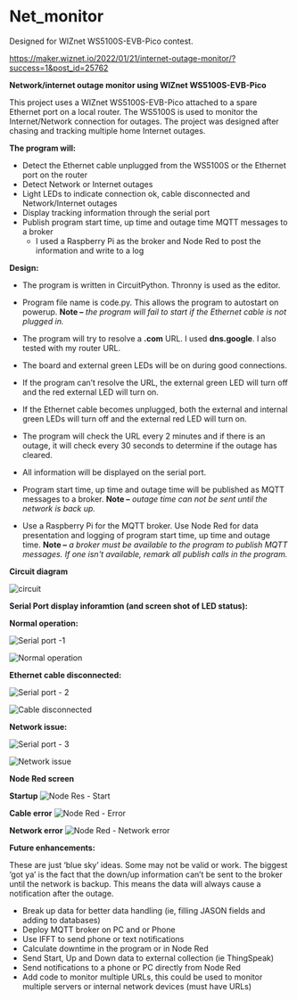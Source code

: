 # Net_monitor

Designed for WIZnet WS5100S-EVB-Pico contest.

https://maker.wiznet.io/2022/01/21/internet-outage-monitor/?success=1&post_id=25762

**Network/internet outage monitor using WIZnet WS5100S-EVB-Pico**

This project uses a WIZnet WS5100S-EVB-Pico attached to a spare Ethernet port on a local router. The WS5100S is used to monitor the Internet/Network connection for outages. The project was designed after chasing and tracking multiple home Internet outages.  


**The program will:**

- Detect the Ethernet cable unplugged from the WS5100S or the Ethernet port on the router
- Detect Network or Internet outages
- Light LEDs to indicate connection ok, cable disconnected and Network/Internet outages
- Display tracking information through the serial port
- Publish program start time, up time and outage time MQTT messages to a broker
  - I used a Raspberry Pi as the broker and Node Red to post the information and write to a log 


**Design:**
- The program is written in CircuitPython. Thronny is used as the editor.

- Program file name is code.py. This allows the program to autostart on powerup. **Note –** *the program will fail to start if the Ethernet cable is not plugged in.*

- The program will try to resolve a **.com** URL. I used **dns.google**. I also tested with my router URL.

- The board and external green LEDs will be on during good connections.

- If the program can’t resolve the URL, the external green LED will turn off and the red external LED will turn on.

- If the Ethernet cable becomes unplugged, both the external and internal green LEDs will turn off and the external red LED will turn on.

- The program will check the URL every 2 minutes and if there is an outage, it will check every 30 seconds to determine if the outage has cleared.

- All information will be displayed on the serial port.

- Program start time, up time and outage time will be published as MQTT messages to a broker. **Note –** *outage time can not be sent until the network is back up.*

- Use a Raspberry Pi for the MQTT broker. Use Node Red for data presentation and logging of program start time, up time and outage time. **Note –** *a broker must be available to the program to publish MQTT messages. If one isn't available, remark all publish calls in the program.*

**Circuit diagram**

![circuit](https://user-images.githubusercontent.com/13513067/164536405-280b8052-20c9-4218-bf58-c11763f9d29a.jpg)

**Serial Port display inforamtion (and screen shot of LED status):**

**Normal operation:**

![Serial port -1](https://user-images.githubusercontent.com/13513067/164374059-c697ab57-2236-4d6c-88a4-2cc02c4e4b33.jpg)

![Normal operation](https://user-images.githubusercontent.com/13513067/164152993-e3de5b03-2e99-4964-8fc8-1f7138fec52e.jpg)

**Ethernet cable disconnected:**

![Serial port - 2](https://user-images.githubusercontent.com/13513067/164374786-9ac5ba63-d854-4d15-9d8a-aa1767f951eb.jpg)

![Cable disconnected](https://user-images.githubusercontent.com/13513067/164153130-e0c81613-63fe-4434-8425-0e4acb147726.jpg)

**Network issue:**

![Serial port - 3](https://user-images.githubusercontent.com/13513067/164514162-cff9395a-c566-405b-92af-02572847e671.jpg)

![Network issue](https://user-images.githubusercontent.com/13513067/164153191-cde6b16f-ee63-4a0d-8c0c-69a46836d010.jpg)


**Node Red screen**

**Startup**
![Node Res - Start](https://user-images.githubusercontent.com/13513067/164322109-1e07b24e-673f-4efc-bfd3-1f850cb42d0b.jpg)

**Cable error**
![Node Red - Error](https://user-images.githubusercontent.com/13513067/164322256-e4e98656-07a6-48fe-b4a3-0dadf79e46de.jpg)

**Network error**
![Node Red - Network error](https://user-images.githubusercontent.com/13513067/164326331-28622515-88e5-42c9-9d5f-08bc062cb3c7.jpg)

**Future enhancements:**

These are just ‘blue sky’ ideas. Some may not be valid or work. The biggest ‘got ya’ is the fact that the down/up information can’t be sent to the broker until the network is backup. This means the data will always cause a notification after the outage.

- Break up data for better data handling (ie, filling JASON fields and adding to databases)
- Deploy MQTT broker on PC and or Phone
- Use IFFT to send phone or text notifications
- Calculate downtime in the program or in Node Red
- Send Start, Up and Down data to external collection (ie ThingSpeak)
- Send notifications to a phone or PC directly from Node Red
- Add code to monitor multiple URLs, this could be used to monitor multiple servers or internal network devices (must have URLs)

